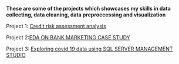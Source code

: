**These are some of the projects which showcases my skills in data collecting, data cleaning, data preproccessing and visualization**

Project 1: [Credit risk assessment analysis](https://github.com/Govkrish3399/CREDIT-RISK-ASSESSMENT-ANALYSIS)

Project 2:[EDA ON BANK MARKETING CASE STUDY](https://github.com/Govkrish3399/EDA-Analysis-on-Bank-Marketing)

Project 3: [Exploring covid 19 data using SQL SERVER MANAGEMENT STUDIO](https://github.com/Govkrish3399/Exploring-Covid-19-data-set-using-SQL-server-management-studio)


